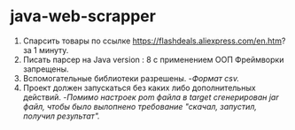 # java-web-scrapper
1. Спарсить товары по ссылке https://flashdeals.aliexpress.com/en.htm? за 1 минуту.
2. Писать парсер на Java version : 8 с применением ООП Фреймворки запрещены.
3. Вспомогательные библиотеки разрешены. 
  -*Формат csv.*
4. Проект должен запускаться без каких либо дополнительных действий. 
  -*Помимо настроек pom файла в target сгенерирован jar файл, чтобы было вылопнено требование "скачал, запустил, получил результат".*
